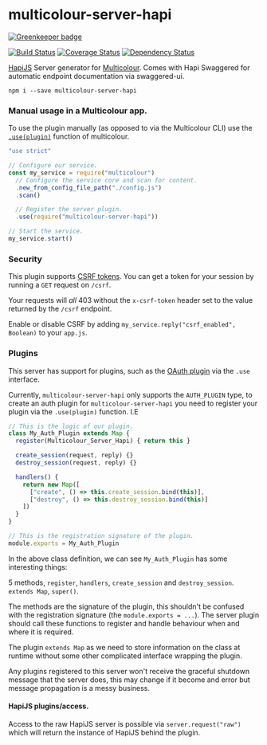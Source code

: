 # multicolour-server-hapi

[![Greenkeeper badge](https://badges.greenkeeper.io/Multicolour/multicolour-server-hapi.svg)](https://greenkeeper.io/)

[![Build Status](https://travis-ci.org/Multicolour/multicolour-server-hapi.svg)](https://travis-ci.org/Multicolour/multicolour-server-hapi)
[![Coverage Status](https://coveralls.io/repos/Multicolour/multicolour-server-hapi/badge.svg?branch=master&service=github)](https://coveralls.io/github/Multicolour/multicolour-server-hapi?branch=master)
[![Dependency Status](https://david-dm.org/Multicolour/multicolour-server-hapi.svg)](https://david-dm.org/Multicolour/multicolour-server-hapi)

[HapiJS][hapi] Server generator for [Multicolour][multicolour]. Comes with Hapi
Swaggered for automatic endpoint documentation via swaggered-ui.

`npm i --save multicolour-server-hapi`

### Manual usage in a Multicolour app.

To use the plugin manually (as opposed to via the Multicolour CLI) use the [`.use(plugin)`][usedocs] function of multicolour.

```js
"use strict"

// Configure our service.
const my_service = require("multicolour")
  // Configure the service core and scan for content.
  .new_from_config_file_path("./config.js")
  .scan()

  // Register the server plugin.
  .use(require("multicolour-server-hapi"))

// Start the service.
my_service.start()
```

### Security

This plugin supports [CSRF tokens](https://www.owasp.org/index.php/Cross-Site_Request_Forgery_(CSRF)_Prevention_Cheat_Sheet). You can get a token for your session by running a `GET` request on `/csrf`.

Your requests will *all* 403 without the `x-csrf-token` header set to the value returned by the `/csrf` endpoint.

Enable or disable CSRF by adding `my_service.reply("csrf_enabled", Boolean)` to your `app.js`.

### Plugins

This server has support for plugins, such as the [OAuth plugin][oauth plugin] via
 the `.use` interface.

Currently, `multicolour-server-hapi` only supports the `AUTH_PLUGIN` type, to create
an auth plugin for `multicolour-server-hapi` you need to register your plugin via
the `.use(plugin)` function. I.E

```js
// This is the logic of our plugin.
class My_Auth_Plugin extends Map {
  register(Multicolour_Server_Hapi) { return this }

  create_session(request, reply) {}
  destroy_session(request, reply) {}

  handlers() {
    return new Map([
      ["create", () => this.create_session.bind(this)],
      ["destroy", () => this.destroy_session.bind(this)]
    ])
  }
}

// This is the registration signature of the plugin.
module.exports = My_Auth_Plugin
```

In the above class definition, we can see `My_Auth_Plugin` has some interesting things:  

5 methods, `register`, `handlers`, `create_session` and `destroy_session`.  
`extends Map`, `super()`.

The methods are the signature of the plugin, this shouldn't be confused with the registration signature (the `module.exports = ...`). The server plugin should call these functions to register and handle behaviour when and where it is required.

The plugin `extends Map` as we need to store information on the class at runtime without
some other complicated interface wrapping the plugin.

Any plugins registered to this server won't receive the graceful shutdown message that the server does, this may change if it become and error but message propagation is a messy business.

#### HapiJS plugins/access.

Access to the raw HapiJS server is possible via `server.request("raw")` which will
return the instance of HapiJS behind the plugin.

[hapi]: hapijs.com
[multicolour]: https://github.com/Multicolour/multicolour
[oauth plugin]: https://github.com/Multicolour/multicolour-auth-oauth
[usedocs]: https://github.com/Multicolour/multicolour/wiki/Multicolour#use
